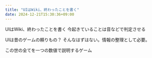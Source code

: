 ```yaml
---
title: "UIはWiki、終わったことを書く"
date: 2024-12-21T15:30:36+09:00
---
```

UIはWiki、終わったことを書く
今起きていることは音などで判定させる

UIは昔のゲームの頼りもの？
そんなはずはない。情報の整理として必要。

この世の全てを一つの数値で説明するゲーム
